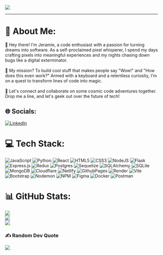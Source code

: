 [![](https://visitcount.itsvg.in/api?id=jeramief&icon=5&color=11)](https://visitcount.itsvg.in)

---

# 💫 About Me:
👋 Hey there! I'm Jeramie, a code enthusiast with a passion for turning dreams into software. As a self-proclaimed pixel whisperer, I spend my days crafting pixels into meaningful experiences and my nights chasing down bugs like a digital exterminator.<br><br>🚀 My mission? To build cool stuff that makes people say "Wow!" and "How does this even work?" Armed with a keyboard and a relentless curiosity, I'm on a quest to transform lines of code into magic.<br><br>🌟 Let's connect and collaborate on some cosmic code adventures together. Drop me a line, and let's geek out over the future of tech!<br>


## 🌐 Socials:
[![LinkedIn](https://img.shields.io/badge/LinkedIn-%23fff?style=for-the-badge&logo=linkedin&logoColor=%230A66C2&logoSize=auto&labelColor=%23fff&color=%230A66C2)](https://linkedin.com/in/https://www.linkedin.com/in/jeramieforbes/) 

# 💻 Tech Stack:
![JavaScript](https://img.shields.io/badge/JAVASCRIPT-w?style=for-the-badge&logo=JAVASCRIPT&labelColor=black&color=%23F7DF1E) ![Python](https://img.shields.io/badge/PYTHON-BLACK?style=for-the-badge&logo=PYTHON&labelColor=black&color=%233776AB) ![React](https://img.shields.io/badge/REACT-BLACK?style=for-the-badge&logo=REACT&logoColor=%2361DAFB&labelColor=black&color=%2361DAFB) ![HTML5](https://img.shields.io/badge/HTML5-BLACK?style=for-the-badge&logo=HTML5&labelColor=black&color=%23E34F26) ![CSS3](https://img.shields.io/badge/CSS3-BLACK?style=for-the-badge&logo=CSS3&logoColor=%231572B6&labelColor=black&color=%231572B6) ![NodeJS](https://img.shields.io/badge/NODE.JS-%23fff?style=for-the-badge&logo=node.js&logoColor=%235FA04E&labelColor=%23000&color=%235FA04E) ![Flask](https://img.shields.io/badge/FLASK-BLACK?style=for-the-badge&logo=FLASK&labelColor=black&color=%23000000) ![Express.js](https://img.shields.io/badge/express.js-%23fff?style=for-the-badge&logo=express&logoColor=%23fff&logoSize=auto&labelColor=%23000&color=%23000) ![Redux](https://img.shields.io/badge/redux-%23fff?style=for-the-badge&logo=redux&logoColor=%23764ABC&labelColor=%23000&color=%23764ABC) ![Postgres](https://img.shields.io/badge/postgresql-%23fff?style=for-the-badge&logo=postgresql&logoColor=%234169E1&labelColor=%23000&color=%234169E1) ![Sequelize](https://img.shields.io/badge/sequelize-%23fff?style=for-the-badge&logo=sequelize&logoColor=%2352B0E7&labelColor=%23000&color=%2352B0E7) ![SQLAlchemy](https://img.shields.io/badge/SQLALCHEMY-black?style=for-the-badge&logo=SQLALCHEMY&logoColor=%23D71F00&logoSize=auto&labelColor=black&color=%23D71F00)
 ![SQLite](https://img.shields.io/badge/sqlite-%23fff?style=for-the-badge&logo=sqlite&logoColor=%23003B57&labelColor=%23000&color=%23003B57)
 ![MongoDB](https://img.shields.io/badge/mongodb-%23fff?style=for-the-badge&logo=sqlite&logoColor=%2347A248&labelColor=%23000&color=%2347A248)
 ![Cloudflare](https://img.shields.io/badge/clouflare-%23fff?style=for-the-badge&logo=cloudflare&logoColor=%23F38020&labelColor=%23000&color=%23F38020)
 ![Netlify](https://img.shields.io/badge/netlify-%23fff?style=for-the-badge&logo=netlify&logoColor=%2300C7B7&labelColor=%23000&color=%2300C7B7)
 ![GithubPages](https://img.shields.io/badge/github%20pages-%23fff?style=for-the-badge&logo=github&logoColor=%23fff&labelColor=%23181717&color=%23181717)
 ![Render](https://img.shields.io/badge/render-%23fff?style=for-the-badge&logo=render&logoColor=%23fff&labelColor=%23000&color=%23000000)
 ![Vite](https://img.shields.io/badge/vite-%23fff?style=for-the-badge&logo=vite&logoColor=%23646CFF&labelColor=%23000&color=%23646CFF)
 ![Bootstrap](https://img.shields.io/badge/bootstrap-%23fff?style=for-the-badge&logo=bootstrap&logoColor=%237952B3&labelColor=%23000&color=%237952B3)
 ![Nodemon](https://img.shields.io/badge/nodemon-%23fff?style=for-the-badge&logo=nodemon&logoColor=%2376D04B&labelColor=%23000&color=%2376D04B)
 ![NPM](https://img.shields.io/badge/npm-%23fff?style=for-the-badge&logo=npm&logoColor=%23CB3837&labelColor=%23000&color=%23CB3837)
 ![Figma](https://img.shields.io/badge/figma-%23fff?style=for-the-badge&logo=figma&logoColor=%23F24E1E&logoSize=auto&labelColor=%23000&color=%23F24E1E)
 ![Docker](https://img.shields.io/badge/docker-%23fff?style=for-the-badge&logo=docker&logoColor=%232496ED&logoSize=auto&labelColor=%23000&color=%232496ED)
 ![Postman](https://img.shields.io/badge/postman-%23fff?style=for-the-badge&logo=postman&logoColor=%23FF6C37&logoSize=auto&labelColor=%23000&color=%23FF6C37)

# 📊 GitHub Stats:
![](https://github-readme-stats.vercel.app/api?username=jeramief&theme=aura&hide_border=true&include_all_commits=false&count_private=false)<br/>
![](https://github-readme-streak-stats.herokuapp.com/?user=jeramief&theme=aura&hide_border=true)<br/>
![](https://github-readme-stats.vercel.app/api/top-langs/?username=jeramief&theme=aura&hide_border=true&include_all_commits=false&count_private=false&layout=compact)

### ✍️ Random Dev Quote
![](https://quotes-github-readme.vercel.app/api?type=horizontal&theme=tokyonight)
